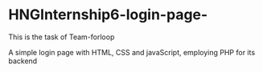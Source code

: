 # HNGInternship6-login-page-

This is the task of Team-forloop

A simple login page with HTML, CSS and javaScript, employing PHP for its backend

